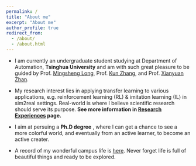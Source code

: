 ```yaml
---
permalink: /
title: "About me"
excerpt: "About me"
author_profile: true
redirect_from: 
  - /about/
  - /about.html
---
```

* I am currently an undergraduate student studying at Department of Automation, **Tsinghua University** and am with such  great  pleasure to be guided by Prof. [Mingsheng Long](http://ise.thss.tsinghua.edu.cn/~mlong/), Prof. [Kun Zhang](https://www.andrew.cmu.edu/user/kunz1/), and Prof. [Xianyuan Zhan](http://zhanxianyuan.xyz/).

* My research interest lies in applying transfer learning to various applications, e.g. reinforcement learning (RL) & imitation learning (IL) in sim2real settings. Real-world is where I believe scientific research should serve its purpose. **See more information in [Research Experiences](https://evieq01.github.io/evieqiu.github.io/experiences/) page.**

* I aim at persuing a **Ph.D degree** , where I can get a chance to see a more colorful world, and eventually from an active learner, to become an active creater.

* A record of my wonderful campus life is [here](https://evieq01.github.io/evieqiu.github.io/life/). Never forget life is full of beautiful things and ready to be explored.

